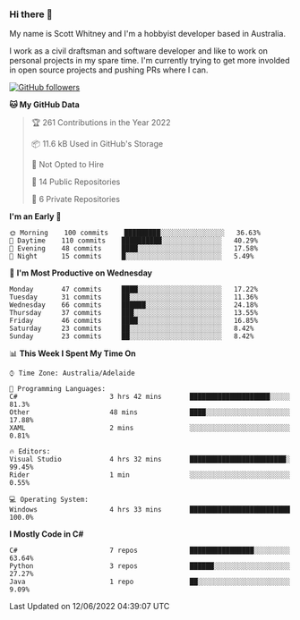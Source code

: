 ### Hi there 👋

My name is Scott Whitney and I'm a hobbyist developer based in Australia.

I work as a civil draftsman and software developer and like to work on personal projects in my spare time. I'm currently trying to get more involded in open source projects and pushing PRs where I can. 

[![GitHub followers](https://img.shields.io/github/followers/puppetsw?label=Follow&style=social)](https://github.com/puppetsw?tab=followers)

<!--START_SECTION:waka-->
**🐱 My GitHub Data** 

> 🏆 261 Contributions in the Year 2022
 > 
> 📦 11.6 kB Used in GitHub's Storage 
 > 
> 🚫 Not Opted to Hire
 > 
> 📜 14 Public Repositories 
 > 
> 🔑 6 Private Repositories  
 > 
**I'm an Early 🐤** 

```text
🌞 Morning    100 commits    █████████░░░░░░░░░░░░░░░░   36.63% 
🌆 Daytime    110 commits    ██████████░░░░░░░░░░░░░░░   40.29% 
🌃 Evening    48 commits     ████░░░░░░░░░░░░░░░░░░░░░   17.58% 
🌙 Night      15 commits     █░░░░░░░░░░░░░░░░░░░░░░░░   5.49%

```
📅 **I'm Most Productive on Wednesday** 

```text
Monday       47 commits     ████░░░░░░░░░░░░░░░░░░░░░   17.22% 
Tuesday      31 commits     ██░░░░░░░░░░░░░░░░░░░░░░░   11.36% 
Wednesday    66 commits     ██████░░░░░░░░░░░░░░░░░░░   24.18% 
Thursday     37 commits     ███░░░░░░░░░░░░░░░░░░░░░░   13.55% 
Friday       46 commits     ████░░░░░░░░░░░░░░░░░░░░░   16.85% 
Saturday     23 commits     ██░░░░░░░░░░░░░░░░░░░░░░░   8.42% 
Sunday       23 commits     ██░░░░░░░░░░░░░░░░░░░░░░░   8.42%

```


📊 **This Week I Spent My Time On** 

```text
⌚︎ Time Zone: Australia/Adelaide

💬 Programming Languages: 
C#                       3 hrs 42 mins       ████████████████████░░░░░   81.3% 
Other                    48 mins             ████░░░░░░░░░░░░░░░░░░░░░   17.88% 
XAML                     2 mins              ░░░░░░░░░░░░░░░░░░░░░░░░░   0.81%

🔥 Editors: 
Visual Studio            4 hrs 32 mins       ████████████████████████░   99.45% 
Rider                    1 min               ░░░░░░░░░░░░░░░░░░░░░░░░░   0.55%

💻 Operating System: 
Windows                  4 hrs 33 mins       █████████████████████████   100.0%

```

**I Mostly Code in C#** 

```text
C#                       7 repos             ████████████████░░░░░░░░░   63.64% 
Python                   3 repos             ██████░░░░░░░░░░░░░░░░░░░   27.27% 
Java                     1 repo              ██░░░░░░░░░░░░░░░░░░░░░░░   9.09%

```



 Last Updated on 12/06/2022 04:39:07 UTC
<!--END_SECTION:waka-->

<!--
**puppetsw/puppetsw** is a ✨ _special_ ✨ repository because its `README.md` (this file) appears on your GitHub profile.

Here are some ideas to get you started:

- 🔭 I’m currently working on ...
- 🌱 I’m currently learning ...
- 👯 I’m looking to collaborate on ...
- 🤔 I’m looking for help with ...
- 💬 Ask me about ...
- 📫 How to reach me: ...
- 😄 Pronouns: ...
- ⚡ Fun fact: ...
-->
